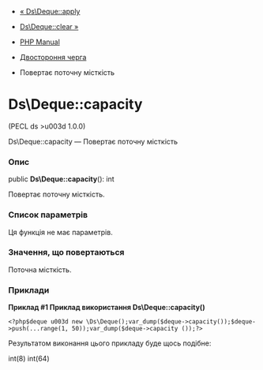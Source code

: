 - [« Ds\Deque::apply](ds-deque.apply.md)
- [Ds\Deque::clear »](ds-deque.clear.md)

- [PHP Manual](index.md)
- [Двостороння черга](class.ds-deque.md)
- Повертає поточну місткість

# Ds\Deque::capacity

(PECL ds \>u003d 1.0.0)

Ds\Deque::capacity — Повертає поточну місткість

### Опис

public **Ds\Deque::capacity**(): int

Повертає поточну місткість.

### Список параметрів

Ця функція не має параметрів.

### Значення, що повертаються

Поточна місткість.

### Приклади

**Приклад #1 Приклад використання **Ds\Deque::capacity()****

` <?php$deque u003d new \Ds\Deque();var_dump($deque->capacity());$deque->push(...range(1, 50));var_dump($deque->capacity ());?> `

Результатом виконання цього прикладу буде щось подібне:

int(8)
int(64)
